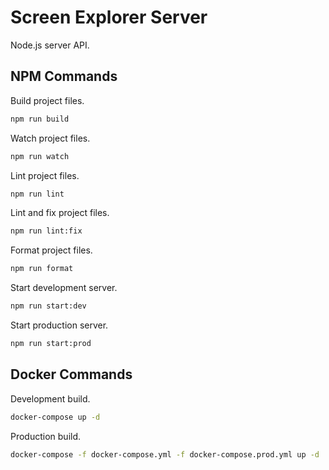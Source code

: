 # Screen Explorer Server

Node.js server API.

## NPM Commands

Build project files.

```bash
npm run build
```

Watch project files.

```bash
npm run watch
```

Lint project files.

```bash
npm run lint
```

Lint and fix project files.

```bash
npm run lint:fix
```

Format project files.

```bash
npm run format
```

Start development server.

```bash
npm run start:dev
```

Start production server.

```bash
npm run start:prod
```

## Docker Commands

Development build.

```bash
docker-compose up -d
```

Production build.

```bash
docker-compose -f docker-compose.yml -f docker-compose.prod.yml up -d
```
